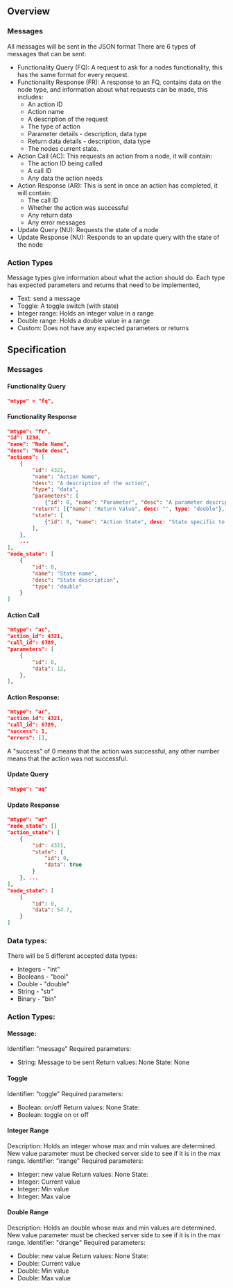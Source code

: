 

## Overview

### Messages
All messages will be sent in the JSON format
There are 6 types of messages that can be sent:
- Functionality Query (FQ): A request to ask for a nodes functionality, this has the same format for every request.
- Functionality Response (FR): A response to an FQ, contains data on the node type, and information about what requests can be made, this includes:
	- An action ID
	- Action name
	- A description of the request
	- The type of action
	- Parameter details - description, data type
	- Return data details - description, data type
	- The nodes current state.
- Action Call (AC): This requests an action from a node, it will contain:
	- The action ID being called
	- A call ID
	- Any data the action needs
- Action Response (AR): This is sent in once an action has completed, it will contain:
	- The call ID
	- Whether the action was successful
	- Any return data
	- Any error messages
- Update Query (NU): Requests the state of a node
- Update Response (NU): Responds to an update query with the state of the node

### Action Types
Message types give information about what the action should do.
Each type has expected parameters and returns that need to be implemented, 
- Text: send a message
- Toggle: A toggle switch (with state)
- Integer range: Holds an integer value in a range
- Double range: Holds a double value in a range
- Custom: Does not have any expected parameters or returns


## Specification

### Messages

#### Functionality Query

```json
"mtype" = "fq",
```


#### Functionality Response

```JSON
"mtype": "fr",
"id": 1234,
"name": "Node Name",
"desc": "Node desc",
"actions": [
	{
		"id": 4321,
		"name": "Action Name",
		"desc": "A description of the action",
		"type": "data",
		"parameters": [
			{"id": 0, "name": "Parameter", "desc": "A parameter description", "type": "bool"},],
		"return": [{"name": "Return Value", desc: "", type: "double"},],
		"state": [
			{"id": 0, "name": "Action State", desc: "State specific to an action", type: true},
		],
	},
	...
],
"node_state": [
	{
		"id": 0,
		"name": "State name",
		"desc": "State description",
		"type": "double"
	}
]
```

#### Action Call

```JSON
"mtype": "ac",
"action_id": 4321,
"call_id": 6789,
"parameters": [
	{
		"id": 0,
		"data": 12,
	},
],
```


#### Action Response:
```JSON
"mtype": "ar",
"action_id": 4321,
"call_id": 6789,
"success": 1,
"errors": [],
```

A "success" of 0 means that the action was successful, any other number means that the action was not successful.
#### Update Query

```JSON
"mtype": "uq"
```

#### Update Response

```JSON
"mtype": "ur"
"node_state": []
"action_state": [
	{
		"id": 4321,
		"state": {
			"id": 0,
			"data": true
		}
	}, ...
],
"node_state": [
	{
		"id": 0,
		"data": 54.7,
	}
]
```


### Data types:
There will be 5 different accepted data types:
- Integers - "int"
- Booleans - "bool"
- Double - "double"
- String - "str"
- Binary - "bin"

### Action Types:

#### Message:
Identifier: "message"
Required parameters:
- String: Message to be sent
Return values: None
State: None
#### Toggle
Identifier: "toggle"
Required parameters:
- Boolean: on/off
Return values: None
State:
- Boolean: toggle on or off
#### Integer Range
Description: Holds an integer whose max and min values are determined. New value parameter must be checked server side to see if it is in the max range.
Identifier: "irange"
Required parameters: 
- Integer: new value
Return values: None
State:
- Integer: Current value
- Integer: Min value
- Integer: Max value

#### Double Range
Description: Holds an double whose max and min values are determined. New value parameter must be checked server side to see if it is in the max range.
Identifier: "drange"
Required parameters: 
- Double: new value
Return values: None
State:
- Double: Current value
- Double: Min value
- Double: Max value